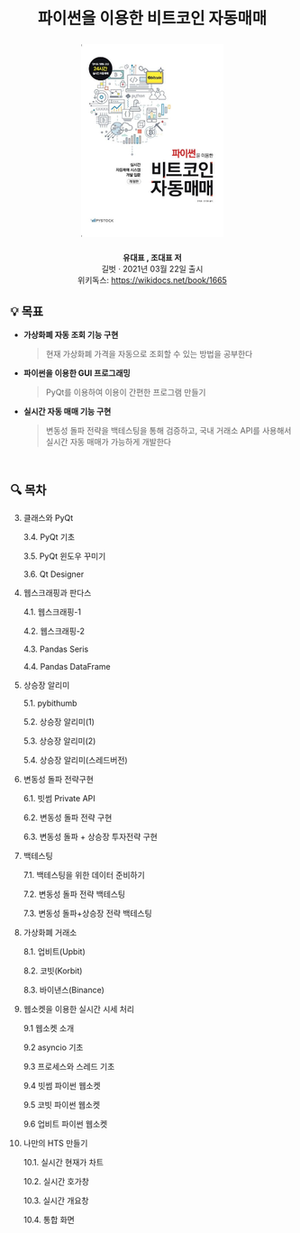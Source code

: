 <div width="100%" height="100%" align="center">
  
<h1 align="center">
  <p align="center">파이썬을 이용한 비트코인 자동매매</p>
  <a href="https://docusaurus.io">
    <img width="50%" src="cover.jpg" />
  </a>
</h1>
  
  
<b>유대표 , 조대표 저</b></br>
길벗 · 2021년 03월 22일 출시</br>
위키독스: https://wikidocs.net/book/1665</b> 

</div>

## :bulb: 목표

- **가상화폐 자동 조회 기능 구현**

  > 현재 가상화폐 가격을 자동으로 조회할 수 있는 방법을 공부한다

- **파이썬을 이용한 GUI 프로그래밍**

  > PyQt를 이용하여 이용이 간편한 프로그램 만들기

- **실시간 자동 매매 기능 구현**

  > 변동성 돌파 전략을 백테스팅을 통해 검증하고, 국내 거래소 API를 사용해서 실시간 자동 매매가 가능하게 개발한다


</br>


## :mag: 목차


3. 클래스와 PyQt

    3.4. PyQt 기초

    3.5. PyQt 윈도우 꾸미기

    3.6. Qt Designer


4. 웹스크래핑과 판다스

    4.1. 웹스크래핑-1

    4.2. 웹스크래핑-2

    4.3. Pandas Seris

    4.4. Pandas DataFrame


5. 상승장 알리미

    5.1. pybithumb

    5.2. 상승장 알리미(1)

    5.3. 상승장 알리미(2)

    5.4. 상승장 알리미(스레드버전)


6. 변동성 돌파 전략구현

    6.1. 빗썸 Private API

    6.2. 변동성 돌파 전략 구현

    6.3. 변동성 돌파 + 상승장 투자전략 구현


7. 백테스팅

    7.1. 백테스팅을 위한 데이터 준비하기

    7.2. 변동성 돌파 전략 백테스팅

    7.3. 변동성 돌파+상승장 전략 백테스팅


8. 가상화폐 거래소

    8.1. 업비트(Upbit)

    8.2. 코빗(Korbit)

    8.3. 바이낸스(Binance)


9. 웹소켓을 이용한 실시간 시세 처리

    9.1 웹소켓 소개

    9.2 asyncio 기초

    9.3 프로세스와 스레드 기초

    9.4 빗썸 파이썬 웹소켓

    9.5 코빗 파이썬 웹소켓

    9.6 업비트 파이썬 웹소켓


10. 나만의 HTS 만들기

    10.1. 실시간 현재가 차트

    10.2. 실시간 호가창

    10.3. 실시간 개요창

    10.4. 통합 화면

</br>